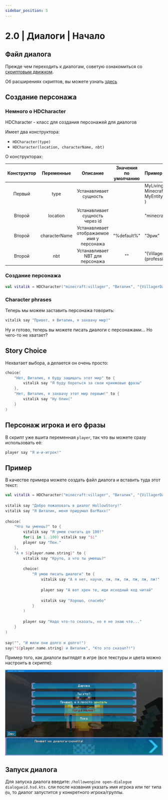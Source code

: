 ```yaml
---
sidebar_position: 5
---
```


# 2.0 | Диалоги | Начало

## Файл диалога

Прежде чем переходить к диалогам, советую ознакомиться со [скриптовым движком](./introducing).

Об расширениях скриптов, вы можете узнать [здесь](./scriptfiles)

## Создание персонажа

### Немного о HDCharacter

HDCharacter - класс для создания персонажей для диалогов

Имеет два конструктора:
- `HDCharacter(type)` 
- `HDCharacter(location, characterName, nbt)`

О конструкторах:

| Конструктор |  Переменные   |                  Описание                  | Значения по умолчанию | Пример                                                                               |     Тип      |
|:-----------:|:-------------:|:------------------------------------------:|:---------------------:|:-------------------------------------------------------------------------------------|:------------:|
|   Первый    |     type      |           Устанавливает сущность           |                       | MyLivingEntity(<br/>Minecraft.getInstance().level, <br/>MyEntityTypes.MyLiving<br/>) | Обязательная |
|             |               |                                            |                       |                                                                                      |              |
|   Второй    |   location    |      Устанавливает сущность через id       |                       | "minecraft:villager"                                                                 | Обязательная |
|   Второй    | characterName | Устанавливает отображаемое имя у персонажа |      "%default%"      | "Эрик"                                                                               | Опциональная |
|   Второй    |      nbt      |      Устанавливает NBT для персонажа       |          ""           | "{VillagerData:{profession:farmer,level:2,type:savanna}}"                            | Опциональная |

### Создание персонажа
```kotlin
val vitalik = HDCharacter("minecraft:villager", "Виталик", "{VillagerData:{profession:farmer,level:2,type:savanna}}")
```

### Character phrases
Теперь мы можем заставить персонажа говорить:
```kotlin
vitalik say "Привет, я Виталик, я захвачу мир!"
```
Ну и готово, теперь вы можете писать диалоги с персонажами... Но чего-то не хватает?

## Story Choice
Нехватает выбора, а делается он очень просто:
```kotlin
choice(
    "Нет, Виталик, я буду защищать этот мир" to {
        vitalik say "Я буду бороться за свои кринжовые фразы"
    },
    "Нет, Виталик, я захвачу этот мир первым!" to {
        vitalik say "Ну блин("
    }
)
```

## Персонаж игрока и его фразы
В скрипт уже вшита переменная `player`, так что вы можете сразу использовать её:
```kotlin
player say "Я и-и-игрок!"
```

## Пример
В качестве примера можете создать файл диалога и вставить туда этот текст:
```kotlin
val vitalik = HDCharacter("minecraft:villager", "Виталик", "{VillagerData:{profession:farmer,level:2,type:savanna}}")

vitalik say "Добро пожаловать в диалог HollowStory!"
vitalik say "Я Виталик, меня придумал BarMaxx!"

choice(
    "Что ты умеешь?" to {
        vitalik say "Я умею считать до 100!"
        for(i in 1..100) vitalik say "$i"
        player say "Пон."
    },
    "А я ${player.name.string}" to {
        vitalik say "Круто, а что ты умеешь?"

        choice(
            "Я умею писать диалоги" to {
                vitalik say "А я нет, научи, пж, пж, пж, пж, пж, пж!"

                player say "А вот хрен те, иди исходный код читай"

                vitalik say "Хорошо, спасибо"
            }
        )

        player say "Надо что-то сказать, но я не знаю что..."
    }
)

say("", "И жили они долго и долго!")
say("${player.name.string} и Виталик", "Кто это сказал?!")
```

Пример того, как диалоги выглядят в игре (все текстуры и цвета можно настроить в скрипте):

![example](../../../../../../static/img/hollowengine/primer.jpg)

## Запуск диалога

Для запуска диалога введите: `/hollowengine open-dialogue dialogueid.hsd.kts`.
сли после названия указать имя игрока или тег типа `@a`, то диалог запустится у конкретного игрока/группы.